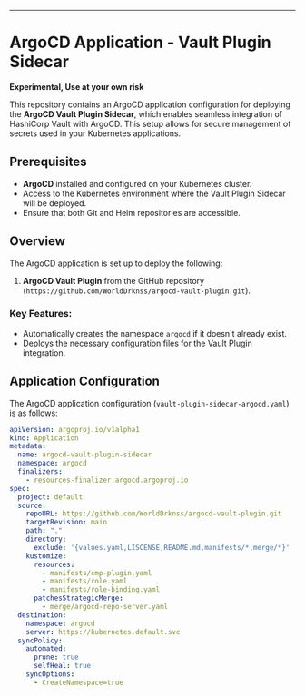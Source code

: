 ---
# ArgoCD Application - Vault Plugin Sidecar

**Experimental, Use at your own risk**

This repository contains an ArgoCD application configuration for deploying the **ArgoCD Vault Plugin Sidecar**, which enables seamless integration of HashiCorp Vault with ArgoCD. This setup allows for secure management of secrets used in your Kubernetes applications.

## Prerequisites

- **ArgoCD** installed and configured on your Kubernetes cluster.
- Access to the Kubernetes environment where the Vault Plugin Sidecar will be deployed.
- Ensure that both Git and Helm repositories are accessible.

## Overview

The ArgoCD application is set up to deploy the following:

1. **ArgoCD Vault Plugin** from the GitHub repository (`https://github.com/WorldDrknss/argocd-vault-plugin.git`).

### Key Features:
- Automatically creates the namespace `argocd` if it doesn't already exist.
- Deploys the necessary configuration files for the Vault Plugin integration.

## Application Configuration

The ArgoCD application configuration (`vault-plugin-sidecar-argocd.yaml`) is as follows:

```yaml
apiVersion: argoproj.io/v1alpha1
kind: Application
metadata:
  name: argocd-vault-plugin-sidecar
  namespace: argocd
  finalizers:
    - resources-finalizer.argocd.argoproj.io
spec:
  project: default
  source:
    repoURL: https://github.com/WorldDrknss/argocd-vault-plugin.git
    targetRevision: main
    path: "."
    directory:
      exclude: '{values.yaml,LISCENSE,README.md,manifests/*,merge/*}'  # Exclude unnecessary files
    kustomize:
      resources:
        - manifests/cmp-plugin.yaml
        - manifests/role.yaml
        - manifests/role-binding.yaml
      patchesStrategicMerge:
        - merge/argocd-repo-server.yaml
  destination:
    namespace: argocd
    server: https://kubernetes.default.svc
  syncPolicy:
    automated:
      prune: true
      selfHeal: true
    syncOptions:
      - CreateNamespace=true
